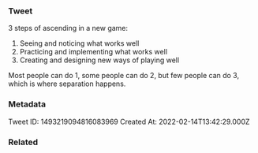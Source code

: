 ### Tweet
3 steps of ascending in a new game:

1. Seeing and noticing what works well
2. Practicing and implementing what works well 
3. Creating and designing new ways of playing well

Most people can do 1,  some people can do 2, but few people can do 3, which is where separation happens.

### Metadata
Tweet ID: 1493219094816083969
Created At: 2022-02-14T13:42:29.000Z

### Related

